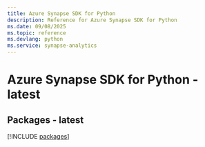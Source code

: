 ```yaml
---
title: Azure Synapse SDK for Python
description: Reference for Azure Synapse SDK for Python
ms.date: 09/08/2025
ms.topic: reference
ms.devlang: python
ms.service: synapse-analytics
---
```

# Azure Synapse SDK for Python - latest
## Packages - latest
[!INCLUDE [packages](synapse-index.md)]